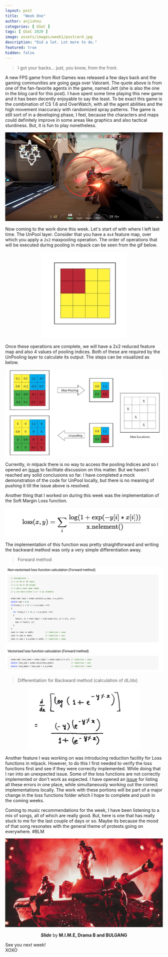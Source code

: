 ```yaml
---
layout: post
title:  "Week One"
author: anjishnu
categories: [ GSoC ]
tags: [ GSoC 2020 ]
image: assets/images/week1/postcard.jpg
description: "Did a lot. Lot more to do."
featured: true
hidden: false
---
```


> I got your backs... just, you know, from the front.

A new FPS game from Riot Games was released a few days back and the gaming
communities are going gaga over Valorant. The quote above is from one of the
fan-favorite agents in the game, named Jett (she is also the one in the blog
card for this post). I have spent some time playing this new game and it has
been decently enjoyable to say the least. To be exact this game is the
combination of CS 1.6 and OverWatch, with all the agent abilities and the high
movement inaccuracy with randomized spray patterns. The game is still sort of in
a developing phase, I feel, because the characters and maps could definitely
improve in some areas like graphics and also tactical sturdiness. But, it is fun
to play nonetheless.

<div align="center">
<img src="../assets/images/week1/valorant-4.jpg">
<p></p>
</div>

Now coming to the work done this week. Let's start of with where I left last
time. The UnPool layer. Consider that you have a ```4x4``` feature map, over
which you apply a ```2x2``` maxpooling operation. The order of operations that
will be executed during pooling in mlpack can be seen from the gif below.

<div align="center">
<img src="../assets/images/week1/pool.gif">
<p></p>
</div>

Once these operations are complete, we will have a 2x2 reduced feature map and
also 4 values of pooling indices. Both of these are required by the UnPooling
layer to calculate its output. The steps can be visualized as below.

<div align="center">
<img src="../assets/images/week1/demo.jpeg">
<p></p>
</div>

Currently, in mlpack there is no way to access
the pooling Indices and so I opened an
[issue](https://github.com/mlpack/mlpack/issues/2439) to facilitate discussion
on this matter. But we haven't reached any solid conclusions so far. I have
completed a mock demonstration of the code for UnPool locally, but there is no
meaning of pushing it till the issue above is resolved.

Another thing that I worked on during this week was the implementation of the
Soft Margin Loss function.

<div align="center">
<p float="left">
  <img src="../assets/images/week1/softmarginloss.png">
</p>
<p></p>
</div>

The implementation of this function was pretty straightforward and writing the
backward method was only a very simple differentiation away.

> Forward method

<div align="center">
<img src="../assets/images/week1/implementation.png" >
<p></p>
</div>

> Differentiation for Backward method (calculation of dL/dx)

<div align="center">
<img src="../assets/images/week1/backward.jpg" height="200">
<p></p>
</div>

Another feature I was working on was introducing reduction facility for Loss
functions in mlpack. However, to do this I first needed to verify the loss
functions first and see if they were correctly implemented. While doing that I
ran into an unexpected issue. Some of the loss functions are not correctly
implemented or don't work as expected. I have opened an
[issue](https://github.com/mlpack/mlpack/issues/2444) for listing all
these errors in one place, while simultaneously working out the correct
implementations locally. The work with these portions will be part of a major
change in the loss functions folder which I hope to complete and push in the
coming weeks.

Coming to music recommendations for the week, I have been listening to a mix of
songs, all of which are really good. But, here is one that has really stuck to
me for the last couple of days or so. Maybe its because the mood of that song
resonates with the general theme of protests going on everywhere. #BLM

<div align="center">
<img src="../assets/images/week1/Slide.jpg">
<p><b><i>Slide</i></b> by <b>M.I.M.E, Drama B and BULGANG</b></p>
</div>

See you next week!<br>
XOXO